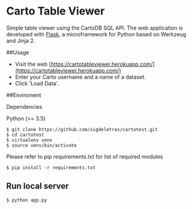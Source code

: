 # Carto Table Viewer
Simple table viewer using the CartoDB SQL API. The web application is developed with [Flask](http://flask.pocoo.org/), a microframework for Python based on Werkzeug and Jinja 2.

##Usage 
- Visit the web [https://cartotableviewer.herokuapp.com/](https://cartotableviewer.herokuapp.com/)
- Enter your Carto username and a name of a dataset.
- Click 'Load Data'.

##Enviroment

Dependencies

Python (>= 3.5)

```
$ git clone https://github.com/sigdeletras/cartotest.git
$ cd cartotest
$ virtualenv venv
$ source venv/bin/activate
```

Please refer to pip requirements.txt for list of required modules
```
$ pip install -r requirements.txt
```

## Run local server ##

```
$ python app.py
```